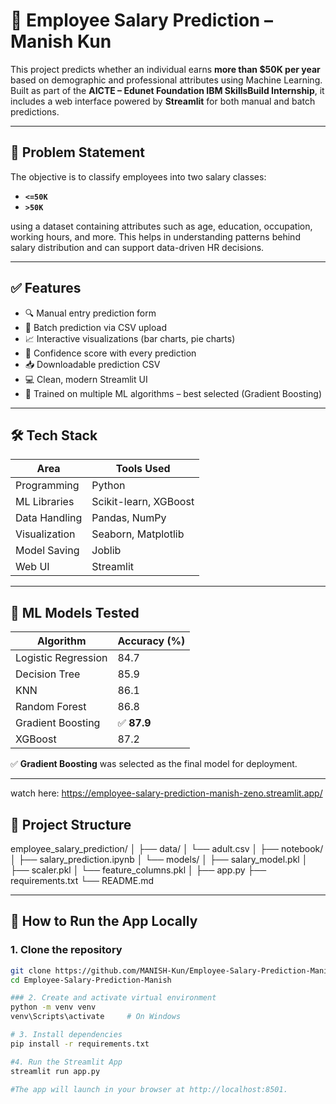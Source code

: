 # 💼 Employee Salary Prediction – Manish Kun

This project predicts whether an individual earns **more than $50K per year** based on demographic and professional attributes using Machine Learning. Built as part of the **AICTE – Edunet Foundation IBM SkillsBuild Internship**, it includes a web interface powered by **Streamlit** for both manual and batch predictions.

---

## 🧠 Problem Statement

The objective is to classify employees into two salary classes:

- **`<=50K`**
- **`>50K`**

using a dataset containing attributes such as age, education, occupation, working hours, and more. This helps in understanding patterns behind salary distribution and can support data-driven HR decisions.

---

## ✅ Features

- 🔍 Manual entry prediction form
- 📁 Batch prediction via CSV upload
- 📈 Interactive visualizations (bar charts, pie charts)
- 🎯 Confidence score with every prediction
- 📥 Downloadable prediction CSV
- 💻 Clean, modern Streamlit UI
- 🧠 Trained on multiple ML algorithms – best selected (Gradient Boosting)

---

## 🛠️ Tech Stack

| Area              | Tools Used                               |
|-------------------|------------------------------------------|
| Programming       | Python                                   |
| ML Libraries      | Scikit-learn, XGBoost                    |
| Data Handling     | Pandas, NumPy                            |
| Visualization     | Seaborn, Matplotlib                      |
| Model Saving      | Joblib                                   |
| Web UI            | Streamlit                                |

---

## 🧪 ML Models Tested

| Algorithm             | Accuracy (%) |
|-----------------------|--------------|
| Logistic Regression   | 84.7         |
| Decision Tree         | 85.9         |
| KNN                   | 86.1         |
| Random Forest         | 86.8         |
| Gradient Boosting     | ✅ **87.9**  |
| XGBoost               | 87.2         |

✅ **Gradient Boosting** was selected as the final model for deployment.

---
watch here:  https://employee-salary-prediction-manish-zeno.streamlit.app/

## 📁 Project Structure
employee_salary_prediction/
│
├── data/
│   └── adult.csv
│
├── notebook/
│   ├── salary_prediction.ipynb
│   └── models/
│       ├── salary_model.pkl
│       ├── scaler.pkl
│       └── feature_columns.pkl
│
├── app.py
├── requirements.txt
└── README.md


---

## 🚀 How to Run the App Locally

### 1. Clone the repository

```bash
git clone https://github.com/MANISH-Kun/Employee-Salary-Prediction-Manish.git
cd Employee-Salary-Prediction-Manish

### 2. Create and activate virtual environment
python -m venv venv
venv\Scripts\activate     # On Windows

# 3. Install dependencies
pip install -r requirements.txt

#4. Run the Streamlit App
streamlit run app.py

#The app will launch in your browser at http://localhost:8501.
